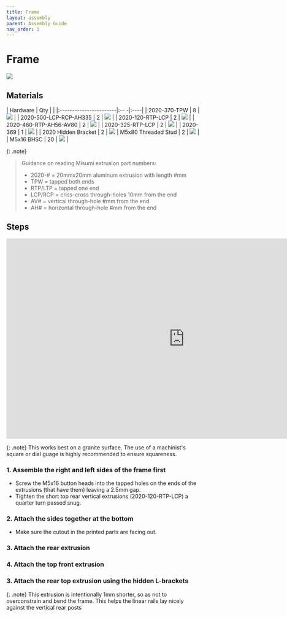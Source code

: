 ```yaml
---
title: Frame
layout: assembly
parent: Assembly Guide
nav_order: 1
---
```


# Frame

![]({{site.url}}/{{site.baseurl}}/assets/images/frame.png)

## Materials

| Hardware               | Qty |     |
|:-----------------------|:-- -|:----|
| 2020-370-TPW           | 8   | ![]({{site.url}}/{{site.baseurl}}/assets/images/part_2020.webp) |
| 2020-500-LCP-RCP-AH335 | 2   | ![]({{site.url}}/{{site.baseurl}}/assets/images/part_2020.webp) |
| 2020-120-RTP-LCP       | 2   | ![]({{site.url}}/{{site.baseurl}}/assets/images/part_2020.webp) |
| 2020-460-RTP-AH56-AV80 | 2   | ![]({{site.url}}/{{site.baseurl}}/assets/images/part_2020.webp) |
| 2020-325-RTP-LCP       | 2   | ![]({{site.url}}/{{site.baseurl}}/assets/images/part_2020.webp) |
| 2020-369               | 1   | ![]({{site.url}}/{{site.baseurl}}/assets/images/part_2020.webp) |
| 2020 Hidden Bracket    | 2   | ![]({{site.url}}/{{site.baseurl}}/assets/images/part_misumi_hidden_bracket.webp)
| M5x80 Threaded Stud    | 2  | ![]({{site.url}}/{{site.baseurl}}/assets/images/part_m5x80_stud.webp) |
| M5x16 BHSC             | 20  | ![]({{site.url}}/{{site.baseurl}}/assets/images/part_m5x16_BHCS.webp) |


{: .note}
> Guidance on reading Misumi extrusion part numbers:
> - 2020-# = 20mmx20mm aluminum extrusion with length #mm
> - TPW = tapped both ends
> - RTP/LTP = tapped one end
> - LCP/RCP = criss-cross through-holes 10mm from the end
> - AV# = vertical through-hole #mm from the end
> - AH# = horizontal through-hole #mm from the end

## Steps
<div class="container">
    <iframe width="928" height="522" src="https://www.youtube.com/embed/YqxQBvw9hQc?si=X4uPd5IwG5FWqIBe" title="YouTube video player" frameborder="0" allow="accelerometer; autoplay; clipboard-write; encrypted-media; gyroscope; picture-in-picture; web-share" referrerpolicy="strict-origin-when-cross-origin" allowfullscreen></iframe>
</div>

{: .note}
This works best on a granite surface. The use of a machinist's square or dial guage is highly recommended to ensure squareness.

### 1. Assemble the right and left sides of the frame first
 - Screw the M5x16 button heads into the tapped holes on the ends of the extrusions (that have them) leaving a 2.5mm gap.
 - Tighten the short top rear vertical extrusions (2020-120-RTP-LCP) a quarter turn passed snug.

### 2. Attach the sides together at the bottom
 - Make sure the cutout in the printed parts are facing out.

### 3. Attach the rear extrusion

### 4. Attach the top front extrusion

### 3. Attach the rear top extrusion using the hidden L-brackets

{: .note}
This extrusion is intentionally 1mm shorter, so as not to overconstrain and bend the frame. This helps the linear rails lay nicely against the vertical rear posts

<div class="online_3d_viewer"
    style="width: 1000px; height: 600px;"
    model="{{site.url}}/{{site.baseurl}}/assets/3d/Frame.wrl"
    backgroundcolor="250, 250, 250">
</div>
